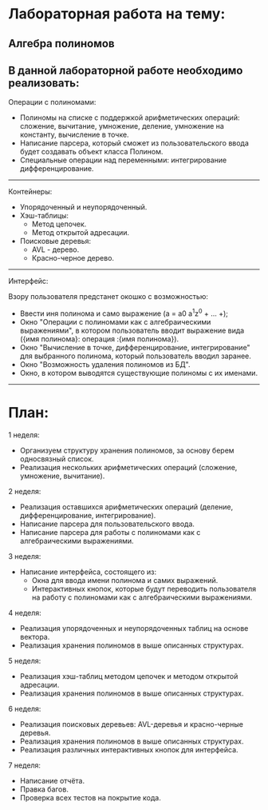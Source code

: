 Лабораторная работа на тему:
============================
Алгебра полиномов
-----------------
В данной лабораторной работе необходимо реализовать:
---
Операции с полиномами:
* Полиномы на списке с поддержкой арифметических операций: сложение, вычитание, умножение, деление, умножение на константу, вычисление в точке.
* Написание парсера, который сможет из пользовательского ввода будет создавать объект класса Полином.
* Специальные операции над переменными: интегрирование дифференцирование.
---
Контейнеры:
* Упорядоченный и неупорядоченный.
* Хэш-таблицы:
    * Метод цепочек.
    * Метод открытой адресации.
* Поисковые деревья:
    * AVL - дерево.
    * Красно-черное дерево.
---
Интерфейс:
  
Взору пользователя предстанет окошко с возможностью: 
* Ввести иня полинома и само выражение (a = a<low>0</low> a<sup>1</sup>z<sup>0</sup> + ... +);
* Окно "Операции с полиномами как с алгебраическими выражениями", в котором пользователь вводит выражение вида ({имя полинома}: операция :{имя полинома}).
* Окно "Вычисление в точке, дифференцирование, интегрирование" для выбранного полинома, который пользователь вводил заранее.
* Окно "Возможность удаления полиномов из БД".
* Окно, в котором выводятся существующие полиномы с их именами.
---
План:
=====
1 неделя:
* Организуем структуру хранения полиномов, за основу берем односвязный список.
* Реализация нескольких арифметических операций (сложение, умножение, вычитание).
  
2 неделя:
* Реализация оставшихся арифметических операций (деление, дифференцирование, интегрирование).
* Написание парсера для пользовательского ввода.
* Написание парсера для работы с полиномами как с алгебраическими выражениями.

3 неделя:  
* Написание интерфейса, состоящего из:
    * Окна для ввода имени полинома и самих выражений.
    * Интерактивных кнопок, которые будут переводить пользователя на работу с полиномами как с алгебраическими выражениями.

4 неделя:
* Реализация упорядоченных и неупорядоченных таблиц на основе вектора.
* Реализация хранения полиномов в выше описанных структурах.

5 неделя:
* Реализация хэш-таблиц методом цепочек и методом открытой адресации.
* Реализация хранения полиномов в выше описанных структурах.

6 неделя:
* Реализация поисковых деревьев: AVL-деревья и красно-черные деревья.
* Реализация хранения полиномов в выше описанных структурах.
* Реализация различных интерактивных кнопок для интерфейса.

7 неделя:
* Написание отчёта.
* Правка багов.
* Проверка всех тестов на покрытие кода.
